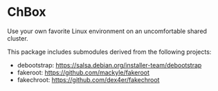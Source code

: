 # ChBox

Use your own favorite Linux environment on an uncomfortable shared cluster.

This package includes submodules derived from the following projects:

* debootstrap: https://salsa.debian.org/installer-team/debootstrap
* fakeroot: https://github.com/mackyle/fakeroot
* fakechroot: https://github.com/dex4er/fakechroot
